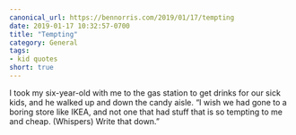 ```yaml
---
canonical_url: https://bennorris.com/2019/01/17/tempting
date: 2019-01-17 10:32:57-0700
title: "Tempting"
category: General
tags:
- kid quotes
short: true
---
```


I took my six-year-old with me to the gas station to get drinks for our sick kids, and he walked up and down the candy aisle. “I wish we had gone to a boring store like IKEA, and not one that had stuff that is so tempting to me and cheap. (Whispers) Write that down.”
